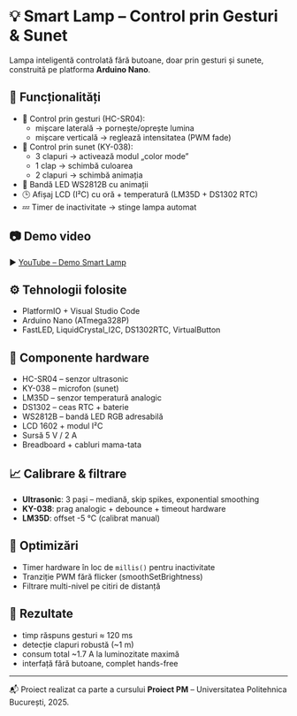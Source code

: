 # 💡 Smart Lamp – Control prin Gesturi & Sunet

Lampa inteligentă controlată fără butoane, doar prin gesturi și sunete, construită pe platforma **Arduino Nano**.

## 🔧 Funcționalități

- 🤚 Control prin gesturi (HC-SR04):
  - mișcare laterală → pornește/oprește lumina
  - mișcare verticală → reglează intensitatea (PWM fade)
- 👏 Control prin sunet (KY-038):
  - 3 clapuri → activează modul „color mode”
  - 1 clap → schimbă culoarea
  - 2 clapuri → schimbă animația
- 🌈 Bandă LED WS2812B cu animații
- 🕒 Afișaj LCD (I²C) cu oră + temperatură (LM35D + DS1302 RTC)
- 💤 Timer de inactivitate → stinge lampa automat

## 📷 Demo video

▶️ [YouTube – Demo Smart Lamp](https://www.youtube.com/watch?v=rxGVqdD0l4w)


## ⚙️ Tehnologii folosite

- PlatformIO + Visual Studio Code
- Arduino Nano (ATmega328P)
- FastLED, LiquidCrystal_I2C, DS1302RTC, VirtualButton

## 📌 Componente hardware

- HC-SR04 – senzor ultrasonic
- KY-038 – microfon (sunet)
- LM35D – senzor temperatură analogic
- DS1302 – ceas RTC + baterie
- WS2812B – bandă LED RGB adresabilă
- LCD 1602 + modul I²C
- Sursă 5 V / 2 A
- Breadboard + cabluri mama-tata

## 📈 Calibrare & filtrare

- **Ultrasonic**: 3 pași – mediană, skip spikes, exponential smoothing
- **KY-038**: prag analogic + debounce + timeout hardware
- **LM35D**: offset -5 °C (calibrat manual)

## 🧠 Optimizări

- Timer hardware în loc de `millis()` pentru inactivitate
- Tranziție PWM fără flicker (smoothSetBrightness)
- Filtrare multi-nivel pe citiri de distanță

## 🧪 Rezultate

- timp răspuns gesturi ≈ 120 ms
- detecție clapuri robustă (~1 m)
- consum total ~1.7 A la luminozitate maximă
- interfață fără butoane, complet hands-free

---

📬 Proiect realizat ca parte a cursului **Proiect PM** – Universitatea Politehnica București, 2025.
